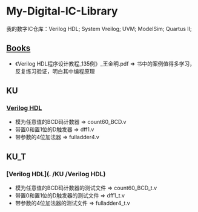 # My-Digital-IC-Library
我的数字IC仓库：Verilog HDL; System Vreilog; UVM; ModelSim; Quartus II;
## [Books](./Books)
 - 《Verilog HDL程序设计教程_135例》_王金明.pdf  =>  书中的案例值得多学习，反复练习验证，明白其中编程原理

## KU
### [Verilog HDL](./KU)
 - 模为任意值的BCD码计数器  =>  count60_BCD.v
 - 带置0和置1位的D触发器  =>  dff1.v
 - 带参数的4位加法器  =>  fulladder4.v




## KU_T
### [Verilog HDL](. /KU /Verilog HDL)
 - 模为任意值的BCD码计数器的测试文件  =>  count60_BCD_t.v
 - 带置0和置1位的D触发器的测试文件  =>  dff1_t.v
 - 带参数的4位加法器的测试文件  =>  fulladder4_t.v
 
 
 
 
 
 
 
 
 
 
